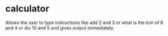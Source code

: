 # calculator
Allows the user to type instructions like add 2 and 3 or what is the lcm of 8 and 4 or div 10 and 5 and gives output immediately.
